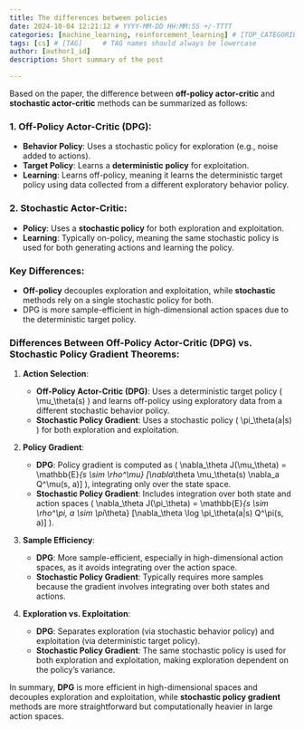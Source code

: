 ```yaml
---
title: The differences between policies
date: 2024-10-04 12:21:12 # YYYY-MM-DD HH:MM:SS +/-TTTT
categories: [machine_learning, reinforcement_learning] # [TOP_CATEGORIE, SUB_CATEGORIE]
tags: [cs] # [TAG]     # TAG names should always be lowercase
author: [author1_id]
description: Short summary of the post

---
```



Based on the paper, the difference between **off-policy actor-critic** and **stochastic actor-critic** methods can be summarized as follows:

### 1. **Off-Policy Actor-Critic (DPG)**:
- **Behavior Policy**: Uses a stochastic policy for exploration (e.g., noise added to actions).
- **Target Policy**: Learns a **deterministic policy** for exploitation.
- **Learning**: Learns off-policy, meaning it learns the deterministic target policy using data collected from a different exploratory behavior policy.

### 2. **Stochastic Actor-Critic**:
- **Policy**: Uses a **stochastic policy** for both exploration and exploitation.
- **Learning**: Typically on-policy, meaning the same stochastic policy is used for both generating actions and learning the policy.

### Key Differences:
- **Off-policy** decouples exploration and exploitation, while **stochastic** methods rely on a single stochastic policy for both.
- DPG is more sample-efficient in high-dimensional action spaces due to the deterministic target policy.


### Differences Between Off-Policy Actor-Critic (DPG) vs. Stochastic Policy Gradient Theorems:

1. **Action Selection**:
   - **Off-Policy Actor-Critic (DPG)**: Uses a deterministic target policy \( \mu_\theta(s) \) and learns off-policy using exploratory data from a different stochastic behavior policy.
   - **Stochastic Policy Gradient**: Uses a stochastic policy \( \pi_\theta(a|s) \) for both exploration and exploitation.

2. **Policy Gradient**:
   - **DPG**: Policy gradient is computed as \( \nabla_\theta J(\mu_\theta) = \mathbb{E}_{s \sim \rho^\mu} [\nabla_\theta \mu_\theta(s) \nabla_a Q^\mu(s, a)] \), integrating only over the state space.
   - **Stochastic Policy Gradient**: Includes integration over both state and action spaces \( \nabla_\theta J(\pi_\theta) = \mathbb{E}_{s \sim \rho^\pi, a \sim \pi_\theta} [\nabla_\theta \log \pi_\theta(a|s) Q^\pi(s, a)] \).

3. **Sample Efficiency**:
   - **DPG**: More sample-efficient, especially in high-dimensional action spaces, as it avoids integrating over the action space.
   - **Stochastic Policy Gradient**: Typically requires more samples because the gradient involves integrating over both states and actions.

4. **Exploration vs. Exploitation**:
   - **DPG**: Separates exploration (via stochastic behavior policy) and exploitation (via deterministic target policy).
   - **Stochastic Policy Gradient**: The same stochastic policy is used for both exploration and exploitation, making exploration dependent on the policy’s variance.

In summary, **DPG** is more efficient in high-dimensional spaces and decouples exploration and exploitation, while **stochastic policy gradient** methods are more straightforward but computationally heavier in large action spaces.

